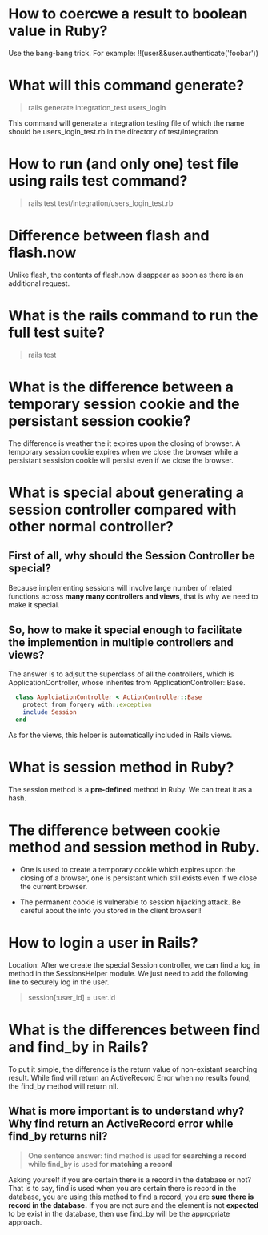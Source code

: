 # How to coercwe a result to boolean value in Ruby?

Use the bang-bang trick. For example: !!(user&&user.authenticate('foobar'))

# What will this command generate?

> rails generate integration_test users_login

This command will generate a integration testing file of which the name should be users_login_test.rb in the directory of test/integration

# How to run (and only one) test file using rails test command?

> rails test test/integration/users_login_test.rb

# Difference between flash and flash.now

Unlike flash, the contents of flash.now disappear as soon as there is an additional request.

# What is the rails command to run the full test suite?

> rails test

# What is the difference between a temporary session cookie and the persistant session cookie?

The difference is weather the it expires upon the closing of browser. A temporary session cookie expires when we close the browser while a persistant sessision cookie will persist even if we close the browser.

# What is special about generating a session controller compared with other normal controller?

## First of all, why should the Session Controller be special?

Because implementing sessions will involve large number of related functions across **many many controllers and views**, that is why we need to make it special.

## So, how to make it special enough to facilitate the implemention in multiple controllers and views?

The answer is to adjsut the superclass of all the controllers, which is ApplicationController, whose inherites from ApplicationController::Base.

```ruby
  class ApplciationController < ActionController::Base
  	protect_from_forgery with::exception
  	include Session
  end
``` 

As for the views, this helper is automatically included in Rails views.

# What is session method in Ruby?

The session method is a **pre-defined** method in Ruby. We can treat it as a hash.

# The difference between cookie method and session method in Ruby.

  * One is used to create a temporary cookie which expires upon the closing of a browser, one is persistant which still exists even if we close the current browser. 

  * The permanent cookie is vulnerable to session hijacking attack. Be careful about the info you stored in the client browser!!


# How to login a user in Rails?

Location: After we create the special Session controller, we can find a log_in method in the SessionsHelper module. We just need to add the following line to securely log in the user.

> session[:user_id] = user.id

# What is the differences between find and find_by in Rails?

  To put it simple, the difference is the return value of non-existant searching result. While find will return an ActiveRecord Error when no results found, the find_by method will return nil.

## What is more important is to understand why? Why find return an ActiveRecord error while find_by returns nil?

  > One sentence answer: find method is used for **searching a record** while find_by is used for **matching a record**

  Asking yourself if you are certain there is a record in the database or not? That is to say, find is used when you are certain there is record in the database, you are using this method to find a record, you are **sure there is record in the database.** If you are not sure and the element is not **expected** to be exist in the database, then use find_by will be the appropriate approach.
  
